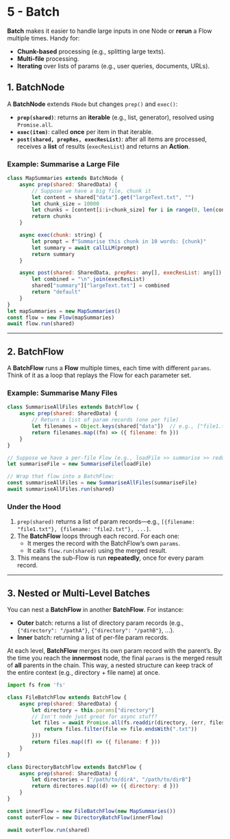 # 5 - Batch

**Batch** makes it easier to handle large inputs in one Node or **rerun** a Flow multiple times. Handy for:
- **Chunk-based** processing (e.g., splitting large texts).
- **Multi-file** processing.
- **Iterating** over lists of params (e.g., user queries, documents, URLs).

## 1. BatchNode

A **BatchNode** extends `FNode` but changes `prep()` and `exec()`:

- **`prep(shared)`**: returns an **iterable** (e.g., list, generator), resolved using `Promise.all`.
- **`exec(item)`**: called **once** per item in that iterable.
- **`post(shared, prepRes, execResList)`**: after all items are processed, receives a **list** of results (`execResList`) and returns an **Action**.


### Example: Summarise a Large File

```javascript
class MapSummaries extends BatchNode {
    async prep(shared: SharedData) {   
        // Suppose we have a big file, chunk it
        let content = shared["data"].get("largeText.txt", "")
        let chunk_size = 10000
        let chunks = [content[i:i+chunk_size] for i in range(0, len(content), chunk_size)]
        return chunks
    }

    async exec(chunk: string) {
        let prompt = f"Summarise this chunk in 10 words: {chunk}"
        let summary = await callLLM(prompt)
        return summary
    }

    async post(shared: SharedData, prepRes: any[], execResList: any[]) {
        let combined = "\n".join(execResList)
        shared["summary"]["largeText.txt"] = combined
        return "default"
    }
}
let mapSummaries = new MapSummaries()
const flow = new Flow(mapSummaries)
await flow.run(shared)
```

---

## 2. BatchFlow

A **BatchFlow** runs a **Flow** multiple times, each time with different `params`. Think of it as a loop that replays the Flow for each parameter set.  


### Example: Summarise Many Files

```javascript
class SummariseAllFiles extends BatchFlow {
    async prep(shared: SharedData) {
        // Return a list of param records (one per file)
        let filenames = Object.keys(shared["data"])  // e.g., ["file1.txt", "file2.txt", ...]
        return filenames.map((fn) => ({ filename: fn }))
    }
}

// Suppose we have a per-file Flow (e.g., loadFile >> summarise >> reduce):
let summariseFile = new SummariseFile(loadFile)

// Wrap that flow into a BatchFlow:
const summariseAllFiles = new SummariseAllFiles(summariseFile)
await summariseAllFiles.run(shared)
```

### Under the Hood
1. `prep(shared)` returns a list of param records—e.g., `[{filename: "file1.txt"}, {filename: "file2.txt"}, ...]`.
2. The **BatchFlow** loops through each record. For each one:
   - It merges the record with the BatchFlow’s own `params`.
   - It calls `flow.run(shared)` using the merged result.
3. This means the sub-Flow is run **repeatedly**, once for every param record.

---

## 3. Nested or Multi-Level Batches

You can nest a **BatchFlow** in another **BatchFlow**. For instance:
- **Outer** batch: returns a list of directory param records (e.g., `{"directory": "/pathA"}`, `{"directory": "/pathB"}`, ...).
- **Inner** batch: returning a list of per-file param records.

At each level, **BatchFlow** merges its own param record with the parent’s. By the time you reach the **innermost** node, the final `params` is the merged result of **all** parents in the chain. This way, a nested structure can keep track of the entire context (e.g., directory + file name) at once.

```javascript
import fs from 'fs'

class FileBatchFlow extends BatchFlow {
    async prep(shared: SharedData) { 
        let directory = this.params["directory"]
        // Isn't node just great for async stuff?
        let files = await Promise.all(fs.readdir(directory, (err, files) => {
            return files.filter(file => file.endsWith(".txt"))
        }))
        return files.map((f) => ({ filename: f }))
    }
}

class DirectoryBatchFlow extends BatchFlow {
    async prep(shared: SharedData) {
        let directories = ["/path/to/dirA", "/path/to/dirB"]
        return directores.map((d) => ({ directory: d }))
    }
}

const innerFlow = new FileBatchFlow(new MapSummaries())
const outerFlow = new DirectoryBatchFlow(innerFlow)

await outerFlow.run(shared)
```